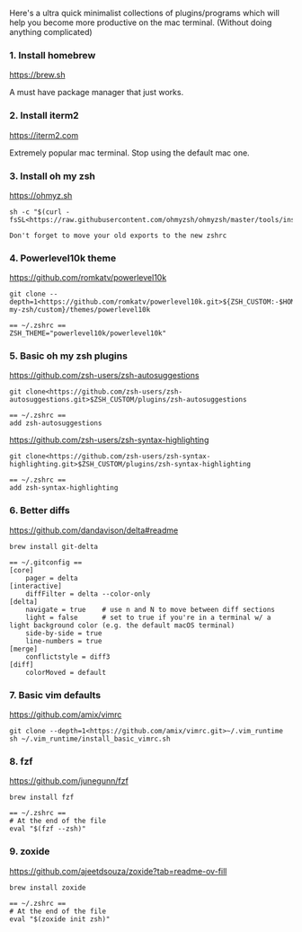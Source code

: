 Here's a ultra quick minimalist collections of plugins/programs which will help you become more productive on the mac terminal. (Without doing anything complicated)
### 1. Install homebrew
<https://brew.sh>

A must have package manager that just works.
### 2. Install iterm2
<https://iterm2.com>

Extremely popular mac terminal. Stop using the default mac one.
### 3. Install oh my zsh
<https://ohmyz.sh>
```
sh -c "$(curl -fsSL<https://raw.githubusercontent.com/ohmyzsh/ohmyzsh/master/tools/install.sh)>

Don't forget to move your old exports to the new zshrc
```
### 4. Powerlevel10k theme
<https://github.com/romkatv/powerlevel10k>
```
git clone --depth=1<https://github.com/romkatv/powerlevel10k.git>${ZSH_CUSTOM:-$HOME/.oh-my-zsh/custom}/themes/powerlevel10k

== ~/.zshrc ==
ZSH_THEME="powerlevel10k/powerlevel10k"
```
### 5. Basic oh my zsh plugins
<https://github.com/zsh-users/zsh-autosuggestions>
```
git clone<https://github.com/zsh-users/zsh-autosuggestions.git>$ZSH_CUSTOM/plugins/zsh-autosuggestions

== ~/.zshrc ==
add zsh-autosuggestions
```
<https://github.com/zsh-users/zsh-syntax-highlighting>
```
git clone<https://github.com/zsh-users/zsh-syntax-highlighting.git>$ZSH_CUSTOM/plugins/zsh-syntax-highlighting

== ~/.zshrc ==
add zsh-syntax-highlighting
```
### 6. Better diffs
<https://github.com/dandavison/delta#readme>
```
brew install git-delta

== ~/.gitconfig ==
[core]
    pager = delta
[interactive]
    diffFilter = delta --color-only
[delta]
    navigate = true    # use n and N to move between diff sections
    light = false      # set to true if you're in a terminal w/ a light background color (e.g. the default macOS terminal)
    side-by-side = true
    line-numbers = true
[merge]
    conflictstyle = diff3
[diff]
    colorMoved = default
```
### 7. Basic vim defaults
<https://github.com/amix/vimrc>
```
git clone --depth=1<https://github.com/amix/vimrc.git>~/.vim_runtime
sh ~/.vim_runtime/install_basic_vimrc.sh
```

### 8. fzf
<https://github.com/junegunn/fzf>

```
brew install fzf

== ~/.zshrc ==
# At the end of the file
eval "$(fzf --zsh)"
```
### 9. zoxide
<https://github.com/ajeetdsouza/zoxide?tab=readme-ov-fill>

```
brew install zoxide

== ~/.zshrc ==
# At the end of the file
eval "$(zoxide init zsh)"
```
